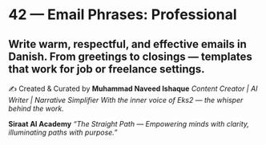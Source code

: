 # 42 — Email Phrases: Professional

Write warm, respectful, and effective emails in Danish. From greetings to closings — templates that work for job or freelance settings.
---
✍️ Created & Curated by
**Muhammad Naveed Ishaque**
*Content Creator | AI Writer | Narrative Simplifier*
*With the inner voice of Eks2 — the whisper behind the work.*

**Siraat AI Academy**
*“The Straight Path — Empowering minds with clarity, illuminating paths with purpose.”*
